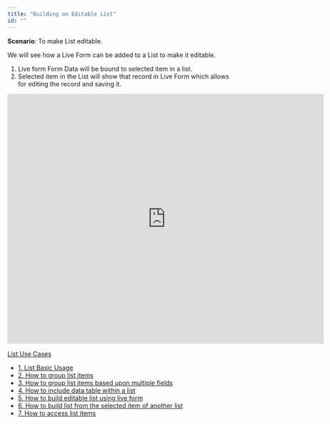 ```yaml
---
title: "Building an Editable List"
id: ""
---
```


**Scenario**: To make List editable.

We will see how a Live Form can be added to a List to make it editable.

1. Live form Form Data will be bound to selected item in a list.
2. Selected item in the List will show that record in Live Form which allows for editing the record and saving it.

<iframe width="708" height="560" src="https://docs.google.com/presentation/d/e/2PACX-1vSMIBR7pbcpMiOkKBNk4C1VwkD9LbQC6-1P7beGoVAGXXCYT950NRjRMjWpQi7Ok6caWTZogkt2kR2P/embed?start=false&amp;loop=false&amp;delayms=3000" frameborder="0" allowfullscreen="allowfullscreen" mozallowfullscreen="mozallowfullscreen" webkitallowfullscreen="webkitallowfullscreen"></iframe>

[List Use Cases](/learn/app-development/widgets/datalive/list/list-use-cases/)

- [1. List Basic Usage](/learn/app-development/widgets/datalive/list/list-basic-usage/)
- [2. How to group list items](/learn/how-tos/list-grouped/)
- [3. How to group list items based upon multiple fields](/learn/how-tos/list-multi-grouped/)
- [4. How to include data table within a list](/learn/how-tos/list-data-table/)
- [5. How to build editable list using live form](/learn/how-tos/building-editable-list/)
- [6. How to build list from the selected item of another list](/learn/how-tos/building-cascading-lists/)
- [7. How to access list items](/learn/how-tos/list-item-access/)
